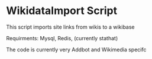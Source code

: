 WikidataImport Script
=======

This script imports site links from wikis to a wikibase

Requirments: Mysql, Redis, (currently stathat)

The code is currently very Addbot and Wikimedia specifc